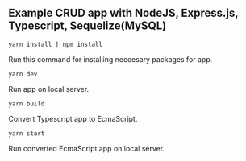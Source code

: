 ## Example CRUD app with NodeJS, Express.js, Typescript, Sequelize(MySQL)


``
yarn install | npm install
``

Run this command for installing neccesary packages for app.


``
yarn dev
``

Run app on local server.

``
yarn build
``

Convert Typescript app to EcmaScript.


``
yarn start
``


Run converted EcmaScript app on local server.
